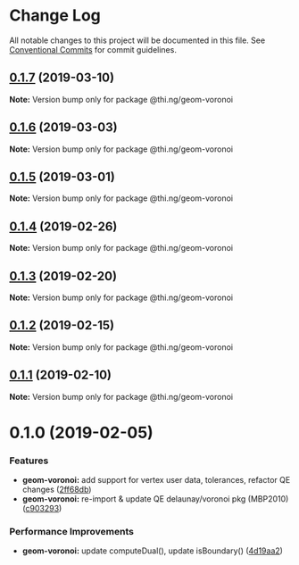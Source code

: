 # Change Log

All notable changes to this project will be documented in this file.
See [Conventional Commits](https://conventionalcommits.org) for commit guidelines.

## [0.1.7](https://github.com/thi-ng/umbrella/compare/@thi.ng/geom-voronoi@0.1.6...@thi.ng/geom-voronoi@0.1.7) (2019-03-10)

**Note:** Version bump only for package @thi.ng/geom-voronoi





## [0.1.6](https://github.com/thi-ng/umbrella/compare/@thi.ng/geom-voronoi@0.1.5...@thi.ng/geom-voronoi@0.1.6) (2019-03-03)

**Note:** Version bump only for package @thi.ng/geom-voronoi





## [0.1.5](https://github.com/thi-ng/umbrella/compare/@thi.ng/geom-voronoi@0.1.4...@thi.ng/geom-voronoi@0.1.5) (2019-03-01)

**Note:** Version bump only for package @thi.ng/geom-voronoi





## [0.1.4](https://github.com/thi-ng/umbrella/compare/@thi.ng/geom-voronoi@0.1.3...@thi.ng/geom-voronoi@0.1.4) (2019-02-26)

**Note:** Version bump only for package @thi.ng/geom-voronoi





## [0.1.3](https://github.com/thi-ng/umbrella/compare/@thi.ng/geom-voronoi@0.1.2...@thi.ng/geom-voronoi@0.1.3) (2019-02-20)

**Note:** Version bump only for package @thi.ng/geom-voronoi





## [0.1.2](https://github.com/thi-ng/umbrella/compare/@thi.ng/geom-voronoi@0.1.1...@thi.ng/geom-voronoi@0.1.2) (2019-02-15)

**Note:** Version bump only for package @thi.ng/geom-voronoi





## [0.1.1](https://github.com/thi-ng/umbrella/compare/@thi.ng/geom-voronoi@0.1.0...@thi.ng/geom-voronoi@0.1.1) (2019-02-10)

**Note:** Version bump only for package @thi.ng/geom-voronoi





# 0.1.0 (2019-02-05)


### Features

* **geom-voronoi:** add support for vertex user data, tolerances, refactor QE changes ([2ff68db](https://github.com/thi-ng/umbrella/commit/2ff68db))
* **geom-voronoi:** re-import & update QE delaunay/voronoi pkg (MBP2010) ([c903293](https://github.com/thi-ng/umbrella/commit/c903293))


### Performance Improvements

* **geom-voronoi:** update computeDual(), update isBoundary() ([4d19aa2](https://github.com/thi-ng/umbrella/commit/4d19aa2))
